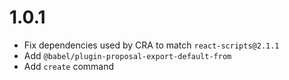 # 1.0.1

-   Fix dependencies used by CRA to match `react-scripts@2.1.1`
-   Add `@babel/plugin-proposal-export-default-from`
-   Add `create` command
